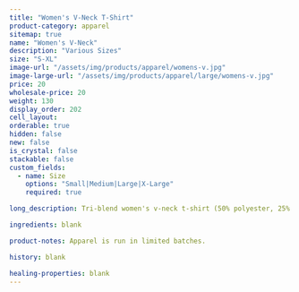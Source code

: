 ```yaml
---
title: "Women's V-Neck T-Shirt"
product-category: apparel
sitemap: true
name: "Women's V-Neck"
description: "Various Sizes"
size: "S-XL"
image-url: "/assets/img/products/apparel/womens-v.jpg"
image-large-url: "/assets/img/products/apparel/large/womens-v.jpg"
price: 20
wholesale-price: 20
weight: 130
display_order: 202
cell_layout:
orderable: true
hidden: false
new: false
is_crystal: false
stackable: false
custom_fields:
  - name: Size
    options: "Small|Medium|Large|X-Large"
    required: true

long_description: Tri-blend women's v-neck t-shirt (50% polyester, 25% cotton, 25% rayon). Sizes S-XL. Available in charcoal black.

ingredients: blank

product-notes: Apparel is run in limited batches.

history: blank

healing-properties: blank
---
```

